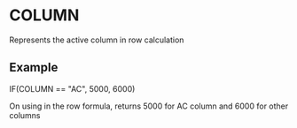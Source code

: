 # COLUMN

Represents the active column in row calculation

## Example

IF(COLUMN == "AC", 5000, 6000)

On using in the row formula, returns 5000 for AC column and 6000 for other columns
